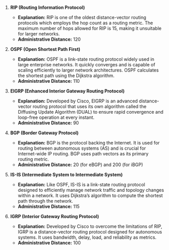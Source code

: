 1. **RIP (Routing Information Protocol)**
    
    - **Explanation:** RIP is one of the oldest distance-vector routing protocols which employs the hop count as a routing metric. The maximum number of hops allowed for RIP is 15, making it unsuitable for larger networks.
    - **Administrative Distance:** 120
2. **OSPF (Open Shortest Path First)**
    
    - **Explanation:** OSPF is a link-state routing protocol widely used in large enterprise networks. It quickly converges and is capable of scaling efficiently to larger network architectures. OSPF calculates the shortest path using the Dijkstra algorithm.
    - **Administrative Distance:** 110
3. **EIGRP (Enhanced Interior Gateway Routing Protocol)**
    
    - **Explanation:** Developed by Cisco, EIGRP is an advanced distance-vector routing protocol that uses its own algorithm called the Diffusing Update Algorithm (DUAL) to ensure rapid convergence and loop-free operation at every instant.
    - **Administrative Distance:** 90
4. **BGP (Border Gateway Protocol)**
    
    - **Explanation:** BGP is the protocol backing the Internet. It is used for routing between autonomous systems (AS) and is crucial for Internet-wide IP routing. BGP uses path vectors as its primary routing metric.
    - **Administrative Distance:** 20 (for eBGP) and 200 (for iBGP)
5. **IS-IS (Intermediate System to Intermediate System)**
    
    - **Explanation:** Like OSPF, IS-IS is a link-state routing protocol designed to efficiently manage network traffic and topology changes within a network. It uses Dijkstra’s algorithm to compute the shortest path through the network.
    - **Administrative Distance:** 115
6. **IGRP (Interior Gateway Routing Protocol)**
    
    - **Explanation:** Developed by Cisco to overcome the limitations of RIP, IGRP is a distance-vector routing protocol designed for autonomous systems. It uses bandwidth, delay, load, and reliability as metrics.
    - **Administrative Distance:** 100